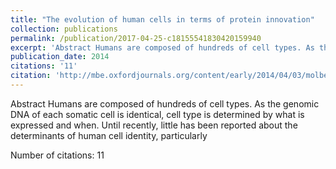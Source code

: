 ```yaml
---
title: "The evolution of human cells in terms of protein innovation"
collection: publications
permalink: /publication/2017-04-25-c18155541830420159940
excerpt: 'Abstract Humans are composed of hundreds of cell types. As the genomic DNA of each somatic cell is identical, cell type is determined by what is expressed and when. Until recently, little has been reported about the determinants of human cell identity, particularly '
publication_date: 2014
citations: '11'
citation: 'http://mbe.oxfordjournals.org/content/early/2014/04/03/molbev.mst139.short'
---
```

Abstract Humans are composed of hundreds of cell types. As the genomic DNA of each somatic cell is identical, cell type is determined by what is expressed and when. Until recently, little has been reported about the determinants of human cell identity, particularly 

Number of citations: 11